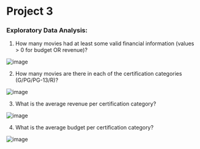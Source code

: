 # Project 3
 
### Exploratory Data Analysis:

1) How many movies had at least some valid financial information (values > 0 for budget OR revenue)?

![image](https://github.com/Richard-Shimada/Project-3/blob/main/Data/pie.png)

2) How many movies are there in each of the certification categories (G/PG/PG-13/R)?



![image](https://github.com/Richard-Shimada/Project-3/blob/main/Data/cert_type.png)



3) What is the average revenue per certification category?



![image](https://github.com/Richard-Shimada/Project-3/blob/main/Data/revenue.png)



4) What is the average budget per certification category?



![image](https://github.com/Richard-Shimada/Project-3/blob/main/Data/budget.png)


